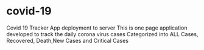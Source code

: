 # covid-19
Covid 19 Tracker App deployment to server
This is one page application developed to track the daily corona virus cases
Categorized into ALL Cases, Recovered, Death,New Cases and Critical Cases
